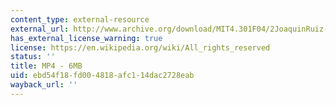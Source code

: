 ```yaml
---
content_type: external-resource
external_url: http://www.archive.org/download/MIT4.301F04/2JoaquinRuiz-ShapingTime-220k.mp4
has_external_license_warning: true
license: https://en.wikipedia.org/wiki/All_rights_reserved
status: ''
title: MP4 - 6MB
uid: ebd54f18-fd00-4818-afc1-14dac2728eab
wayback_url: ''
---
```

